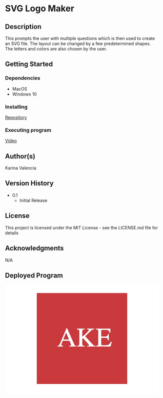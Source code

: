 # SVG Logo Maker

## Description

This prompts the user with multiple questions which is then used to create an SVG file. The layout can be changed by a few predetermined shapes. The letters and colors are also chosen by the user.

## Getting Started

### Dependencies

* MacOS
* Windows 10

### Installing

[Repository](https://github.com/Valencia01/svg-logo-maker)

### Executing program

[Video](https://drive.google.com/file/d/1wtyt4WEKM9S1fhmkLsorFoShEWgUpQ7s/view)

## Author(s)

Karina Valencia

## Version History

* 0.1
    * Initial Release

## License

This project is licensed under the MIT License - see the LICENSE.md file for details

## Acknowledgments

N/A

## Deployed Program

![demo picture](/assets/images/img1.jpg)
